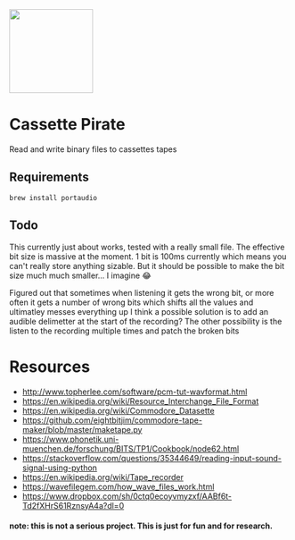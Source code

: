 <img src="https://i.imgur.com/bwaZ3hf.png" width="150px" />

# Cassette Pirate

Read and write binary files to cassettes tapes

## Requirements

```
brew install portaudio
```

## Todo

This currently just about works, tested with a really small file. The effective bit size is massive at the moment. 1 bit is 100ms currently which means you can't really store anything sizable. But it should be possible to make the bit size much much smaller... I imagine 😂

Figured out that sometimes when listening it gets the wrong bit, or more often it gets a number of wrong bits which shifts all the values and ultimatley messes everything up
I think a possible solution is to add an audible delimetter at the start of the recording? The other possibility is the listen to the recording multiple times and patch the broken bits

# Resources

- http://www.topherlee.com/software/pcm-tut-wavformat.html
- https://en.wikipedia.org/wiki/Resource_Interchange_File_Format
- https://en.wikipedia.org/wiki/Commodore_Datasette
- https://github.com/eightbitjim/commodore-tape-maker/blob/master/maketape.py
- https://www.phonetik.uni-muenchen.de/forschung/BITS/TP1/Cookbook/node62.html
- https://stackoverflow.com/questions/35344649/reading-input-sound-signal-using-python
- https://en.wikipedia.org/wiki/Tape_recorder
- https://wavefilegem.com/how_wave_files_work.html
- https://www.dropbox.com/sh/0ctq0ecoyvmyzxf/AABf6t-Td2fXHrS61RznsyA4a?dl=0

#### note: this is not a serious project. This is just for fun and for research.
